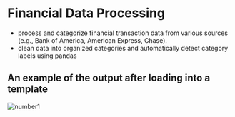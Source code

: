 # Financial Data Processing

- process and categorize financial transaction data from various sources (e.g., Bank of America, American Express, Chase).
- clean data into organized categories and automatically detect category labels using pandas

## An example of the output after loading into a template

![number1](https://github.com/user-attachments/assets/2a7e22b2-62da-40cd-aab9-b291585c0002)
